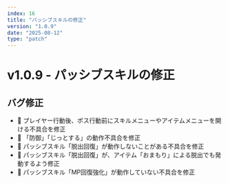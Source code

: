 ```yaml
---
index: 16
title: "パッシブスキルの修正"
version: "1.0.9"
date: "2025-08-12"
type: "patch"
---
```


# v1.0.9 - パッシブスキルの修正

## バグ修正

- 🐛 プレイヤー行動後、ボス行動前にスキルメニューやアイテムメニューを開ける不具合を修正
- 🐛 「防御」「じっとする」の動作不具合を修正
- 🐛 パッシブスキル「脱出回復」が動作しないことがある不具合を修正
- 🐛 パッシブスキル「脱出回復」が、アイテム「おまもり」による脱出でも発動するよう修正
- 🐛 パッシブスキル「MP回復強化」が動作していない不具合を修正
